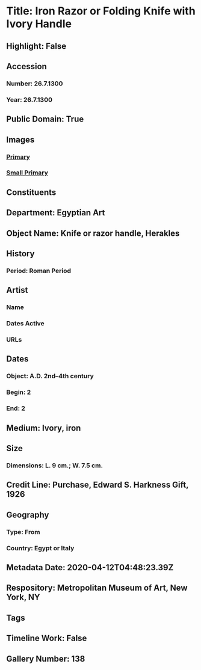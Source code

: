 # Title: Iron Razor or Folding Knife with Ivory Handle
## Highlight: False
## Accession
### Number: 26.7.1300
### Year: 26.7.1300
## Public Domain: True
## Images
### [Primary](https://images.metmuseum.org/CRDImages/eg/original/vs26.7.1300.jpg)
### [Small Primary](https://images.metmuseum.org/CRDImages/eg/web-large/vs26.7.1300.jpg)
## Constituents
## Department: Egyptian Art
## Object Name: Knife or razor handle, Herakles
## History
### Period: Roman Period
## Artist
### Name
### Dates Active
### URLs
## Dates
### Object: A.D. 2nd–4th century
### Begin: 2
### End: 2
## Medium: Ivory, iron
## Size
### Dimensions: L. 9 cm.; W. 7.5 cm.
## Credit Line: Purchase, Edward S. Harkness Gift, 1926
## Geography
### Type: From
### Country: Egypt or Italy
## Metadata Date: 2020-04-12T04:48:23.39Z
## Respository: Metropolitan Museum of Art, New York, NY
## Tags
## Timeline Work: False
## Gallery Number: 138